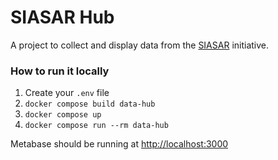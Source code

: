 # SIASAR Hub

A project to collect and display data from the [SIASAR](https://globalsiasar.org) initiative.

### How to run it locally

1. Create your `.env` file
1. `docker compose build data-hub`
1. `docker compose up`
1. `docker compose run --rm data-hub`

Metabase should be running at [http://localhost:3000](http://localhost:3000)
